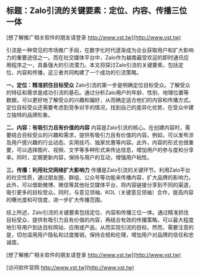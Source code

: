 ## **标题：Zalo引流的关键要素：定位、内容、传播三位一体**

[想了解推广相关软件的朋友请登录 http://www.vst.tw](http://www.vst.tw)

引流是一种常见的市场推广手段，在数字化时代逐渐成为企业获取用户和扩大影响力的重要途径之一。而在社交媒体平台中，Zalo作为越南最受欢迎的即时通讯应用程序之一，具备强大的引流潜力。本文将探讨Zalo引流的关键要素，包括定位、内容和传播，这三者共同构建了一个成功的引流策略。

**一、定位：精准抓住目标受众**
Zalo引流的第一步是明确定位目标受众。了解受众的特征和需求是成功引流的基石。通过分析Zalo用户的年龄、性别、地理位置等数据，可以更好地了解受众的兴趣和偏好，从而确定适合他们的内容和传播方式。定位目标受众还需要考虑到竞争对手的情况，找到自己的差异化优势，在受众中建立独特的品牌形象。

**二、内容：有吸引力且有价值的内容**
内容是Zalo引流的核心。在创建内容时，需要结合目标受众的兴趣和需求，提供有吸引力且有价值的内容。例如，可以发布涉及用户感兴趣的行业动态、实用技巧、独家优惠等内容。此外，内容的形式也很重要，可以选择图片、视频、文字等多种形式来传达信息，增加用户的参与度和分享率。同时，定期更新内容，保持与用户的互动，增强用户粘性。

**三、传播：利用社交网络扩大影响力**
传播是Zalo引流的关键环节。利用Zalo平台的社交性质，通过朋友圈、群组、公众号等功能来传播内容，扩大品牌的影响力。此外，可以借助微博、微信等其他社交媒体平台，将内容链接分享到不同的渠道，吸引更多的目标受众。同时，与意见领袖、KOL（关键意见领袖）合作，提高内容的曝光度和可信度，进一步扩大传播范围。

综上所述，Zalo引流的关键要素包括定位、内容和传播三位一体。通过精准抓住目标受众、提供有吸引力且有价值的内容，再结合有效的传播策略，可以最大程度地引导用户到达目标网站、应用或产品，从而实现引流的目标。然而，需要注意的是，切勿滥用用户隐私和过度推销，保持合规和伦理，增加用户对品牌的信任和忠诚度。

[想了解推广相关软件的朋友请登录 http://www.vst.tw](http://www.vst.tw)


[访问软件官网 http://www.vst.tw](http://www.vst.tw)
